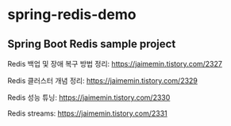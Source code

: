 # spring-redis-demo
Spring Boot Redis sample project
---
Redis 백업 및 장애 복구 방법 정리: https://jaimemin.tistory.com/2327

Redis 클러스터 개념 정리: https://jaimemin.tistory.com/2329

Redis 성능 튜닝: https://jaimemin.tistory.com/2330

Redis streams: https://jaimemin.tistory.com/2331
